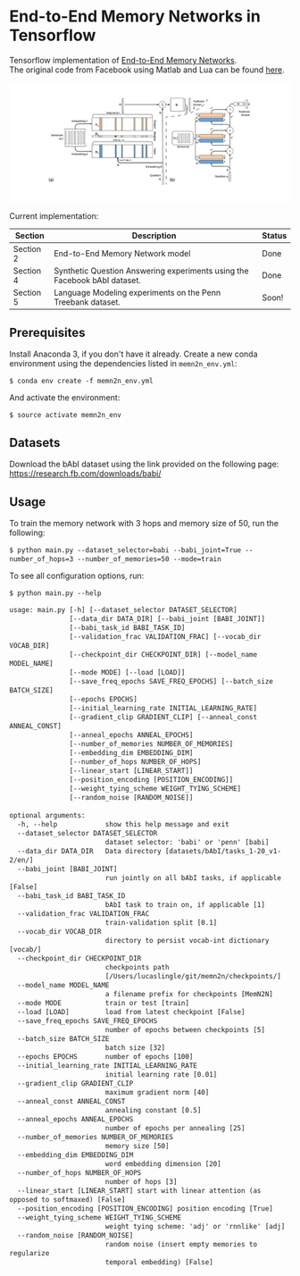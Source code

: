 End-to-End Memory Networks in Tensorflow
========================================
Tensorflow implementation of [End-to-End Memory Networks](https://arxiv.org/abs/1503.08895).<br>
The original code from Facebook using Matlab and Lua can be found [here](https://github.com/facebook/MemNN).<br>  

![alt tag](assets/memn2n_small.png?raw=true)

Current implementation:<br>  

| Section       | Description                                                                    | Status  |
| ------------- |--------------------------------------------------------------------------------| --------|
| Section 2     | End-to-End Memory Network model                                                | Done    |
| Section 4     | Synthetic Question Answering experiments using the Facebook bAbI dataset.      | Done    |
| Section 5     | Language Modeling experiments on the Penn Treebank dataset.                    | Soon!   |

Prerequisites
-------------
Install Anaconda 3, if you don't have it already. 
Create a new conda environment using the dependencies listed in ```memn2n_env.yml```:

    $ conda env create -f memn2n_env.yml

And activate the environment:

    $ source activate memn2n_env

Datasets
--------
Download the bAbI dataset using the link provided on the following page:
https://research.fb.com/downloads/babi/


Usage
-----

To train the memory network with 3 hops and memory size of 50, run the following:

    $ python main.py --dataset_selector=babi --babi_joint=True --number_of_hops=3 --number_of_memories=50 --mode=train

To see all configuration options, run:

    $ python main.py --help

```
usage: main.py [-h] [--dataset_selector DATASET_SELECTOR]
               [--data_dir DATA_DIR] [--babi_joint [BABI_JOINT]]
               [--babi_task_id BABI_TASK_ID]
               [--validation_frac VALIDATION_FRAC] [--vocab_dir VOCAB_DIR]
               [--checkpoint_dir CHECKPOINT_DIR] [--model_name MODEL_NAME]
               [--mode MODE] [--load [LOAD]]
               [--save_freq_epochs SAVE_FREQ_EPOCHS] [--batch_size BATCH_SIZE]
               [--epochs EPOCHS]
               [--initial_learning_rate INITIAL_LEARNING_RATE]
               [--gradient_clip GRADIENT_CLIP] [--anneal_const ANNEAL_CONST]
               [--anneal_epochs ANNEAL_EPOCHS]
               [--number_of_memories NUMBER_OF_MEMORIES]
               [--embedding_dim EMBEDDING_DIM]
               [--number_of_hops NUMBER_OF_HOPS]
               [--linear_start [LINEAR_START]]
               [--position_encoding [POSITION_ENCODING]]
               [--weight_tying_scheme WEIGHT_TYING_SCHEME]
               [--random_noise [RANDOM_NOISE]]

optional arguments:
  -h, --help            show this help message and exit
  --dataset_selector DATASET_SELECTOR
                        dataset selector: 'babi' or 'penn' [babi]
  --data_dir DATA_DIR   Data directory [datasets/bAbI/tasks_1-20_v1-2/en/]
  --babi_joint [BABI_JOINT]
                        run jointly on all bAbI tasks, if applicable [False]
  --babi_task_id BABI_TASK_ID
                        bAbI task to train on, if applicable [1]
  --validation_frac VALIDATION_FRAC
                        train-validation split [0.1]
  --vocab_dir VOCAB_DIR
                        directory to persist vocab-int dictionary [vocab/]
  --checkpoint_dir CHECKPOINT_DIR
                        checkpoints path
                        [/Users/lucaslingle/git/memn2n/checkpoints/]
  --model_name MODEL_NAME
                        a filename prefix for checkpoints [MemN2N]
  --mode MODE           train or test [train]
  --load [LOAD]         load from latest checkpoint [False]
  --save_freq_epochs SAVE_FREQ_EPOCHS
                        number of epochs between checkpoints [5]
  --batch_size BATCH_SIZE
                        batch size [32]
  --epochs EPOCHS       number of epochs [100]
  --initial_learning_rate INITIAL_LEARNING_RATE
                        initial learning rate [0.01]
  --gradient_clip GRADIENT_CLIP
                        maximum gradient norm [40]
  --anneal_const ANNEAL_CONST
                        annealing constant [0.5]
  --anneal_epochs ANNEAL_EPOCHS
                        number of epochs per annealing [25]
  --number_of_memories NUMBER_OF_MEMORIES
                        memory size [50]
  --embedding_dim EMBEDDING_DIM
                        word embedding dimension [20]
  --number_of_hops NUMBER_OF_HOPS
                        number of hops [3]
  --linear_start [LINEAR_START] start with linear attention (as opposed to softmaxed) [False]
  --position_encoding [POSITION_ENCODING] position encoding [True]
  --weight_tying_scheme WEIGHT_TYING_SCHEME
                        weight tying scheme: 'adj' or 'rnnlike' [adj]
  --random_noise [RANDOM_NOISE]
                        random noise (insert empty memories to regularize
                        temporal embedding) [False]

```